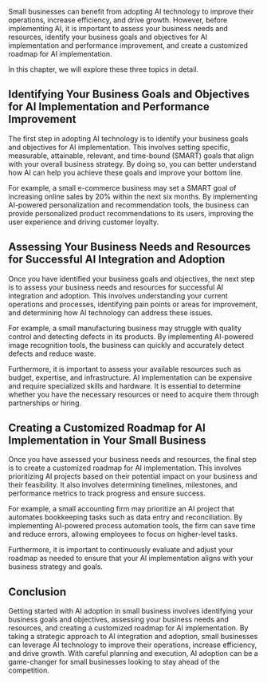 

Small businesses can benefit from adopting AI technology to improve their operations, increase efficiency, and drive growth. However, before implementing AI, it is important to assess your business needs and resources, identify your business goals and objectives for AI implementation and performance improvement, and create a customized roadmap for AI implementation.

In this chapter, we will explore these three topics in detail.

Identifying Your Business Goals and Objectives for AI Implementation and Performance Improvement
------------------------------------------------------------------------------------------------

The first step in adopting AI technology is to identify your business goals and objectives for AI implementation. This involves setting specific, measurable, attainable, relevant, and time-bound (SMART) goals that align with your overall business strategy. By doing so, you can better understand how AI can help you achieve these goals and improve your bottom line.

For example, a small e-commerce business may set a SMART goal of increasing online sales by 20% within the next six months. By implementing AI-powered personalization and recommendation tools, the business can provide personalized product recommendations to its users, improving the user experience and driving customer loyalty.

Assessing Your Business Needs and Resources for Successful AI Integration and Adoption
--------------------------------------------------------------------------------------

Once you have identified your business goals and objectives, the next step is to assess your business needs and resources for successful AI integration and adoption. This involves understanding your current operations and processes, identifying pain points or areas for improvement, and determining how AI technology can address these issues.

For example, a small manufacturing business may struggle with quality control and detecting defects in its products. By implementing AI-powered image recognition tools, the business can quickly and accurately detect defects and reduce waste.

Furthermore, it is important to assess your available resources such as budget, expertise, and infrastructure. AI implementation can be expensive and require specialized skills and hardware. It is essential to determine whether you have the necessary resources or need to acquire them through partnerships or hiring.

Creating a Customized Roadmap for AI Implementation in Your Small Business
--------------------------------------------------------------------------

Once you have assessed your business needs and resources, the final step is to create a customized roadmap for AI implementation. This involves prioritizing AI projects based on their potential impact on your business and their feasibility. It also involves determining timelines, milestones, and performance metrics to track progress and ensure success.

For example, a small accounting firm may prioritize an AI project that automates bookkeeping tasks such as data entry and reconciliation. By implementing AI-powered process automation tools, the firm can save time and reduce errors, allowing employees to focus on higher-level tasks.

Furthermore, it is important to continuously evaluate and adjust your roadmap as needed to ensure that your AI implementation aligns with your business strategy and goals.

Conclusion
----------

Getting started with AI adoption in small business involves identifying your business goals and objectives, assessing your business needs and resources, and creating a customized roadmap for AI implementation. By taking a strategic approach to AI integration and adoption, small businesses can leverage AI technology to improve their operations, increase efficiency, and drive growth. With careful planning and execution, AI adoption can be a game-changer for small businesses looking to stay ahead of the competition.
